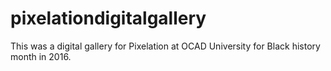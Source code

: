 # pixelationdigitalgallery
This was a digital gallery for Pixelation at OCAD University for Black history month in 2016. 
